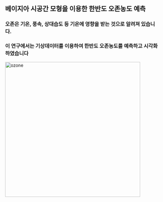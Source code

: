 ## 베이지아 시공간 모형을 이용한 한반도 오존농도 예측
### 오존은 기온, 풍속, 상대습도 등 기온에 영향을 받는 것으로 알려져 있습니다.
### 이 연구에서는 기상데이터를 이용하여 한반도 오존농도를 예측하고 시각화 하였습니다
<img width="437" alt="ozone" src="https://user-images.githubusercontent.com/44390404/109617701-109ec800-7b7a-11eb-9b7a-dbd5998e7146.PNG">
